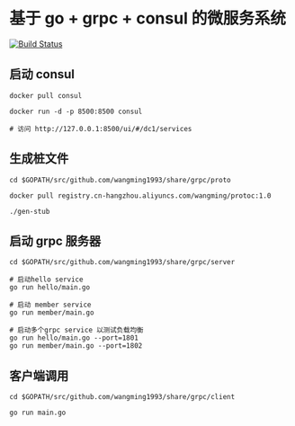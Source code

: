 # 基于 go + grpc + consul 的微服务系统

[![Build Status](https://travis-ci.org/wangming1993/share.svg?branch=master)](https://travis-ci.org/wangming1993/share)

## 启动 consul

```shell
docker pull consul

docker run -d -p 8500:8500 consul

# 访问 http://127.0.0.1:8500/ui/#/dc1/services 
```
 
## 生成桩文件

```shell
cd $GOPATH/src/github.com/wangming1993/share/grpc/proto

docker pull registry.cn-hangzhou.aliyuncs.com/wangming/protoc:1.0

./gen-stub
```

## 启动 grpc 服务器

```shell
cd $GOPATH/src/github.com/wangming1993/share/grpc/server

# 启动hello service
go run hello/main.go

# 启动 member service
go run member/main.go

# 启动多个grpc service 以测试负载均衡
go run hello/main.go --port=1801
go run member/main.go --port=1802

```


## 客户端调用

```shell
cd $GOPATH/src/github.com/wangming1993/share/grpc/client

go run main.go
```

